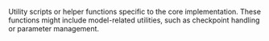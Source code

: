 Utility scripts or helper functions specific to the core implementation. These functions might include model-related utilities, such as checkpoint handling or parameter management.